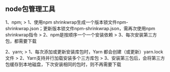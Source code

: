 ## node包管理工具
1、npm;
    > 1、使用npm shrinkwrap生成一个版本锁文件npm-shrinkwrap.json；更新版本锁文件npm-shrinkwrap.json，需再次使用npm shrinkwrap指令
    > 2、npm是按顺序一个一个安装依赖
    > 3、每次安装第三方包，都需要下载
    
2、yarn;
    > 1、每次添加或更新安装库包时，Yarn 都会创建（或更新）yarn.lock 文件
    > 2、Yarn支持并行加载安装多个三方库包
    > 3、安装第三包后，会将第三方包缓存到本地磁盘，下次安装相同的包时，则不再需要下载